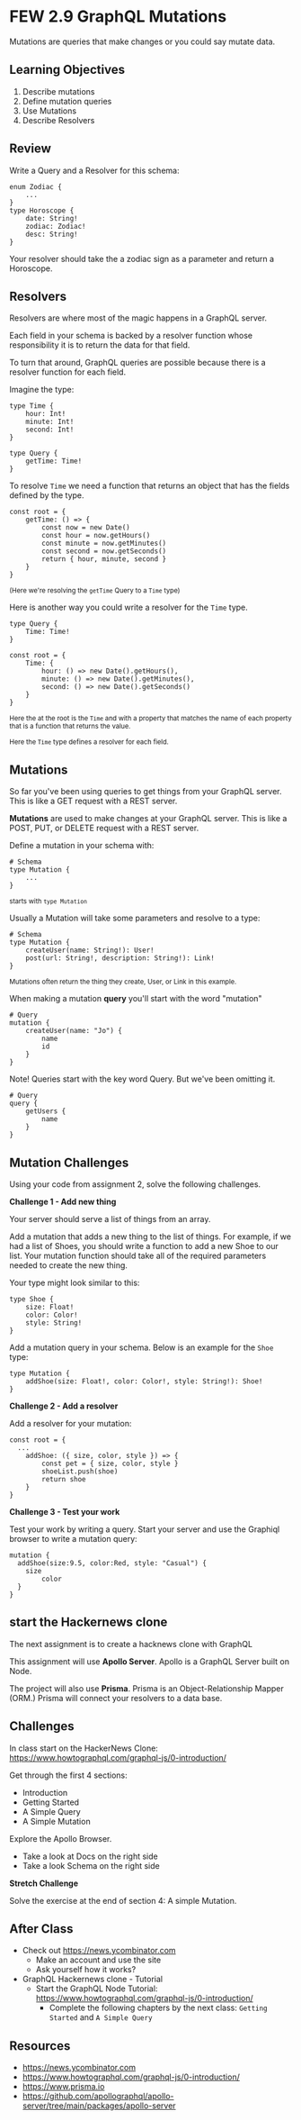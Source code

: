 # FEW 2.9 GraphQL Mutations 

Mutations are queries that make changes or you could say mutate data. 

<!-- > -->

## Learning Objectives

1. Describe mutations
1. Define mutation queries 
1. Use Mutations 
1. Describe Resolvers

<!-- > -->

## Review

Write a Query and a Resolver for this schema: 

```JS
enum Zodiac {
	...
}
type Horoscope {
	date: String! 
	zodiac: Zodiac!
	desc: String!
}
```

Your resolver should take the a zodiac sign as a parameter and return a Horoscope.

<!-- > -->

## Resolvers 

Resolvers are where most of the magic happens in a GraphQL server. 

<!-- > -->

Each field in your schema is backed by a resolver function whose responsibility it is to return the data for that field. 

<!-- > -->

To turn that around, GraphQL queries are possible because there is a resolver function for each field. 

<!-- > -->

Imagine the type: 

```JS
type Time {
	hour: Int!
	minute: Int!
	second: Int!
}

type Query {
	getTime: Time!
}
```

<!-- > -->

To resolve `Time` we need a function that returns an object that has the fields defined by the type. 

```JS
const root = {
	getTime: () => {
		const now = new Date()
		const hour = now.getHours()
		const minute = now.getMinutes()
		const second = now.getSeconds()
		return { hour, minute, second }
	}
}
```

<small>(Here we're resolving the `getTime` Query to a `Time` type)</small>

<!-- > -->

Here is another way you could write a resolver for the `Time` type. 

```JS
type Query {
	Time: Time!
}
```

```JS
const root = {
	Time: {
		hour: () => new Date().getHours(),
		minute: () => new Date().getMinutes(),
		second: () => new Date().getSeconds()
	}
}
```

<small>Here the at the root is the `Time` and with a property that matches the name of each property that is a function that returns the value.</small>

<small>Here the `Time` type defines a resolver for each field.</small>

<!-- > -->

## Mutations

<!-- > -->

So far you've been using queries to get things from your GraphQL server. This is like a GET request with a REST server. 

**Mutations** are used to make changes at your GraphQL server. This is like a POST, PUT, or DELETE request with a REST server. 

<!-- > -->

Define a mutation in your schema with: 

```JS
# Schema
type Mutation {
	...
}
```

<small>starts with `type Mutation`</small>

<!-- > -->

Usually a Mutation will take some parameters and resolve to a type: 

```JS
# Schema
type Mutation {
	createUser(name: String!): User!
	post(url: String!, description: String!): Link!
}
```

<small>Mutations often return the thing they create, User, or Link in this example.</small>

<!-- > -->

When making a mutation **query** you'll start with the word "mutation"

```JS
# Query 
mutation {
	createUser(name: "Jo") {
		name
		id
	}
}
```

<!-- > -->

Note! Queries start with the key word Query. But we've been omitting it. 

```JS
# Query
query {
	getUsers {
		name
	}
}
```

<!-- > -->

## Mutation Challenges 

<!-- > -->

Using your code from assignment 2, solve the following challenges. 

<!-- > -->

**Challenge 1 - Add new thing**

Your server should serve a list of things from an array.

Add a mutation that adds a new thing to the list of things. For example, if we had a list of Shoes, you should write a function to add a new Shoe to our list. Your mutation function should take all of the required parameters needed to create the new thing. 

<!-- > -->

Your type might look similar to this:

```JS
type Shoe {
	size: Float!
	color: Color!
	style: String!
}
```

<!-- > -->

Add a mutation query in your schema. Below is an example for the `Shoe` type: 

```JS
type Mutation {
	addShoe(size: Float!, color: Color!, style: String!): Shoe!
}
```

<!-- > -->

**Challenge 2 - Add a resolver**

Add a resolver for your mutation:

```JS
const root = {
  ...
	addShoe: ({ size, color, style }) => {
		const pet = { size, color, style }
		shoeList.push(shoe)
		return shoe
	}
}
```

<!-- > -->

**Challenge 3 - Test your work**

Test your work by writing a query. Start your server and use the Graphiql browser to write a mutation query: 

```JS
mutation {
  addShoe(size:9.5, color:Red, style: "Casual") {
    size
		color
  }
}
```

<!-- > -->

## start the Hackernews clone

<!-- > -->

The next assignment is to create a hacknews clone with GraphQL 

<!-- > -->

This assignment will use **Apollo Server**. Apollo is a GraphQL Server built on Node.

<!-- > -->

The project will also use **Prisma**. Prisma is an Object-Relationship Mapper (ORM.) Prisma will connect your resolvers to a data base. 

<!-- > -->

## Challenges

<!-- > -->

In class start on the HackerNews Clone: https://www.howtographql.com/graphql-js/0-introduction/

<!-- > -->

Get through the first 4 sections: 

- Introduction
- Getting Started 
- A Simple Query
- A Simple Mutation 

<!-- > -->

Explore the Apollo Browser. 

- Take a look at Docs on the right side
- Take a look Schema on the right side

<!-- > -->

**Stretch Challenge**

Solve the exercise at the end of section 4: A simple Mutation.

<!-- > -->

## After Class 

- Check out https://news.ycombinator.com
	- Make an account and use the site
	- Ask yourself how it works? 
- GraphQL Hackernews clone - Tutorial
	- Start the GraphQL Node Tutorial: https://www.howtographql.com/graphql-js/0-introduction/
	   - Complete the following chapters by the next class: `Getting Started` and `A Simple Query`

<!-- > -->

## Resources

- https://news.ycombinator.com
- https://www.howtographql.com/graphql-js/0-introduction/
- https://www.prisma.io
- https://github.com/apollographql/apollo-server/tree/main/packages/apollo-server
